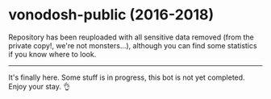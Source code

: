 # vonodosh-public (2016-2018)

Repository has been reuploaded with all sensitive data removed (from the private copy!, we're not monsters...), although you can find some statistics if you know where to look.

---

It's finally here.
Some stuff is in progress, this bot is not yet completed. Enjoy your stay. :ok_hand:
